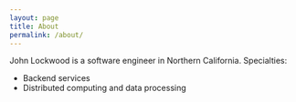 ```yaml
---
layout: page
title: About
permalink: /about/
---
```


John Lockwood is a software engineer in Northern California. 
Specialties:
 * Backend services
 * Distributed computing and data processing

